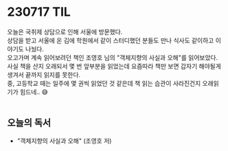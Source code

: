 # 230717 TIL
오늘은 국취제 상담으로 인해 서울에 방문했다. <br>
상담을 받고 서울에 온 김에 학원에서 같이 스터디했던 분들도 만나 식사도 같이하고 이야기도 나눴다. <br>
오고가며 계속 읽어보려던 책인 조영호 님의 "객체지향의 사실과 오해"를 읽어보았다. <br>
사실 책을 산지 오래되서 몇 번 앞부분을 읽었는데 요즘따라 책만 보면 갑자기 해야될게 생겨서 끝까지 읽지를 못한다. <br>
중, 고등학교 때는 일주에 몇 권씩 읽었던 것 같은데 책 읽는 습관이 사라진건지 오래읽기가 힘드네.. 😅 <br>
<br>

## 오늘의 독서
- "객체지향의 사실과 오해" (조영호 저)
